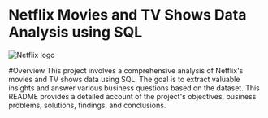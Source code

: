 #      Netflix Movies and TV Shows Data Analysis using SQL
![Netflix logo](https://wallpapercave.com/wp/wp5063338.jpg)

#Overview
This project involves a comprehensive analysis of Netflix's movies and TV shows data using SQL. The goal is to extract valuable insights and answer various business questions based on the dataset. This README provides a detailed account of the project's objectives, business problems, solutions, findings, and conclusions.
